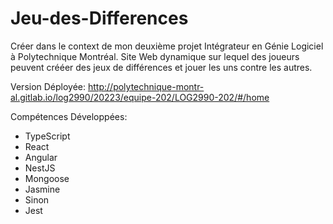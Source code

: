 # Jeu-des-Differences
Créer dans le context de mon deuxième projet Intégrateur en Génie Logiciel à Polytechnique Montréal. 
Site Web dynamique sur lequel des joueurs peuvent crééer des jeux de différences et jouer les uns contre les autres. 

Version Déployée: http://polytechnique-montr-al.gitlab.io/log2990/20223/equipe-202/LOG2990-202/#/home

Compétences Développées:
- TypeScript
- React
- Angular
- NestJS
- Mongoose
- Jasmine
- Sinon
- Jest
